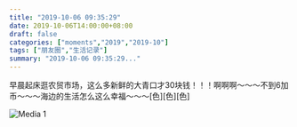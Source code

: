 ```yaml
---
title: "2019-10-06 09:35:29"
date: 2019-10-06T14:00:00+08:00
draft: false
categories: ["moments","2019","2019-10"]
tags: ["朋友圈","生活记录"]
summary: "2019-10-06 09:35:29..."
---
```


早晨起床逛农贸市场，这么多新鲜的大青口才30块钱！！！啊啊啊～～～不到6加币～～～海边的生活怎么这么幸福～～～[色][色][色]

![Media 1](/Moments/photos/2019-10-06/201910060935290.jpg)

